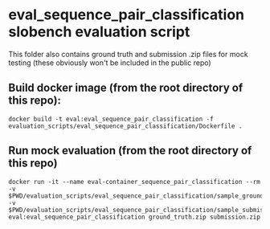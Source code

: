 # eval_sequence_pair_classification slobench evaluation script
This folder also contains ground truth and submission .zip files for mock testing (these obviously won't be included in the public repo)

## Build docker image (from the root directory of this repo):
```
docker build -t eval:eval_sequence_pair_classification -f evaluation_scripts/eval_sequence_pair_classification/Dockerfile .
```

## Run mock evaluation (from the root directory of this repo)
```
docker run -it --name eval-container_sequence_pair_classification --rm 
-v $PWD/evaluation_scripts/eval_sequence_pair_classification/sample_ground_truth.zip:/ground_truth.zip 
-v $PWD/evaluation_scripts/eval_sequence_pair_classification/sample_submission.zip:/submission.zip 
eval:eval_sequence_pair_classification ground_truth.zip submission.zip
```
